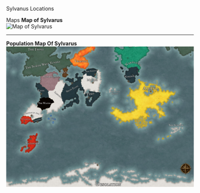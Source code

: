 Sylvanus Locations

Maps
<strong>Map of Sylvarus</strong><br />
<img src="Sylvaris-Borders.jpg" alt="Map of Sylvarus" width="800" />

---

<strong>Population Map Of Sylvarus</strong><br />
<img src="Sylvaris-Populations.jpg" alt="Population Map Of Sylvarus" width="800" />